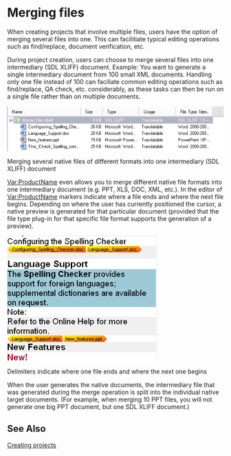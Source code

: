Merging files
=====
When creating projects that involve multiple files, users have the option of merging several files into one. This can facilitiate typical editing operations such as find/replace, document verification, etc.

During project creation, users can choose to merge several files into one intermediary (SDL XLIFF) document. Example: You want to generate a single intermediary document from 100 small XML documents. Handling only one file instead of 100 can faciliate common editing operations such as find/replace, QA check, etc. considerably, as these tasks can then be run on a single file rather than on multiple documents.

<img style="display:block; " src="images/Merge01.jpg"/>

Merging several native files of different formats into one intermediary (SDL XLIFF) document

<Var:ProductName> even allows you to merge different native file formats into one intermediary document (e.g. PPT, XLS, DOC, XML, etc.). In the editor of <Var:ProductName> markers indicate where a file ends and where the next file begins. Depending on where the user has currently positioned the cursor, a native preview is generated for that particular document (provided that the file type plug-in for that specific file format supports the generation of a preview).


<img style="display:block; " src="images/Merge02.jpg"/>

Delimiters indicate where one file ends and where the next one begins

When the user generates the native documents, the intermediary file that was generated during the merge operation is split into the individual native target documents. (For example, when merging 10 PPT files, you will not generate one big PPT document, but one SDL XLIFF document.)

See Also
--------
[Creating projects](creating_projects.md)